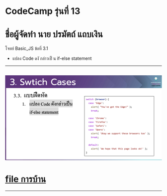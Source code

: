 # CodeCamp รุ่นที่ 13

# **ชื่อผู้จัดทำ นาย ปรมัตถ์ แถบเงิน**

โจทย์ Basic_JS ข้อที่ 3.1
- แปลง Code ดงั กล่าวเป็ น
if-else statement
---
![picpra gob](pic3.1.png)
---
# [file การบ้าน](basicJS31.html)
---
